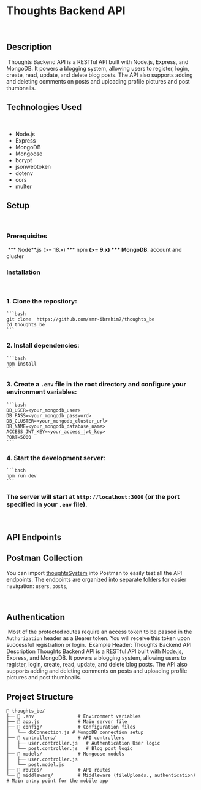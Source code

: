 # Thoughts Backend API
​
## Description
​
Thoughts Backend API is a RESTful API built with Node.js, Express, and MongoDB. It powers a blogging system, allowing users to register, login, create, read, update, and delete blog posts. The API also supports adding and deleting comments on posts and uploading profile pictures and post thumbnails.
​
## Technologies Used
​
* Node.js
* Express
* MongoDB
* Mongoose
* bcrypt
* jsonwebtoken
* dotenv
* cors
* multer
​
## Setup
​
### Prerequisites
​
*** Node**.js (>= 18.x)
*** npm **(>= 9.x)
*** MongoDB**. account and cluster
​
### Installation
​
### **1.  Clone the repository:**
    ```bash
    git clone  https://github.com/amr-ibrahim7/thoughts_be
    cd thoughts_be
    ```
### **2. Install dependencies:**
    ```bash
    npm install
    ```
### **3. Create a `.env` file in the root directory and configure your environment variables:**
    ```bash
    DB_USER=<your_mongodb_user>
    DB_PASS=<your_mongodb_password>
    DB_CLUSTER=<your_mongodb_cluster_url>
    DB_NAME=<your_mongodb_database_name>
    ACCESS_JWT_KEY=<your_access_jwt_key>
    PORT=5000 
    ```
### 4.  Start the development server:
    ```bash
    npm run dev
    ```
###  The server will start at `http://localhost:3000` (or the port specified in your `.env` file).
​
## API Endpoints


## Postman Collection

You can import 
[thoughtsSystem](https://restless-meadow-459784.postman.co/workspace/Team-Workspace~e795dc71-82dd-4b38-897d-9ef8e68c5f41/collection/39966075-94c02203-1dcf-42f0-8a9b-5721443da551?action=share&creator=39966075)
into Postman to easily test all the API endpoints. The endpoints are organized into separate folders for easier navigation: `users`, `posts`, 
​

​
​
## Authentication
​
Most of the protected routes require an access token to be passed in the `Authorization` header as a Bearer token. You will receive this token upon successful registration or login.
​
Example Header:
Thoughts Backend API
Description
Thoughts Backend API is a RESTful API built with Node.js, Express, and MongoDB. It powers a blogging system, allowing users to register, login, create, read, update, and delete blog posts. The API also supports adding and deleting comments on posts and uploading profile pictures and post thumbnails.


##  **Project Structure**

```
📂 thoughts_be/
├── 📄 .env                # Environment variables
├── 📄 app.js              # Main server file
├── 📂 config/             # Configuration files
│   └── dbConnection.js # MongoDB connection setup
├── 📂 controllers/        # API controllers
│   ├── user.controller.js   # Authentication User logic
│   └── post.controller.js   # Blog post logic
├── 📂 models/             # Mongoose models
│   ├── user.controller.js
│   └── post.model.js
├── 📂 routes/             # API routes
└── 📂 middleware/         # Middleware (fileUploads., authentication)           # Main entry point for the mobile app
```